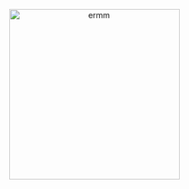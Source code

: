 <p align="center">
  <img src="https://files.catbox.moe/eiv0ip.jpeg" alt="ermm" width="300"/>
</p>

